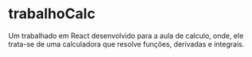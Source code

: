 # trabalhoCalc
Um trabalhado em React desenvolvido para a aula de calculo, onde, ele trata-se de uma calculadora que resolve funções, derivadas e integrais.
